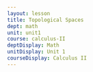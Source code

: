 ```yaml
---
layout: lesson
title: Topological Spaces
dept: math
unit: unit1
course: calculus-II
deptDisplay: Math
unitDisplay: Unit 1
courseDisplay: Calculus II
---
```


<div class="definition">



</div>
